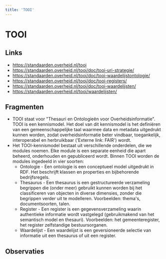 ```yaml
---
title: 'TOOI'
---
```


# TOOI

## Links
- https://standaarden.overheid.nl/tooi
- https://standaarden.overheid.nl/tooi/doc/tooi-uri-strategie/
- https://standaarden.overheid.nl/tooi/doc/tooi-waardelijstontologie/
- https://standaarden.overheid.nl/tooi/doc/tooi-registers/
- https://standaarden.overheid.nl/tooi/doc/tooi-waardelijsten/
- https://standaarden.overheid.nl/tooi/waardelijsten/

## Fragmenten
- TOOI staat voor "Thesauri en Ontologieën voor Overheidsinformatie". TOOI is een kennismodel. Het doel van dit kennismodel is het definiëren van een gemeenschappelijke taal waarmee data en metadata uitgedrukt kunnen worden, zodat overheidsinformatie beter vindbaar, toegankelijk, interoperabel en herbruikbaar ('Externe link: FAIR') wordt.
- Het TOOI-kennismodel bestaat uit verschillende onderdelen, die we modules noemen. Elke module is een separate eenheid die apart beheerd, onderhouden en gepubliceerd wordt. Binnen TOOI worden de modules ingedeeld in vier soorten:
  - Ontologie - Een ontologie is een conceptueel model uitgedrukt in RDF. Het beschrijft klassen en properties en bijbehorende bedrijfsregels.
  - Thesaurus - Een thesaurus is een gestructureerde verzameling begrippen die (onder meer) gebruikt kunnen worden bij het classificeren van objecten in diverse dimensies, zonder die begrippen verder uit te modelleren. Voorbeelden: thema's, documentsoorten, talen.
  - Register - Een register is een gegevensverzameling waarin authentieke informatie wordt vastgelegd (gebruikmakend van het semantisch model en thesauri). Voorbeelden: het gemeenteregister, het register zelfstandige bestuursorganen.
  - Waardelijst - Een waardelijst is een geversioneerde selectie van informatie uit een thesaurus of uit een register.

## Observaties
